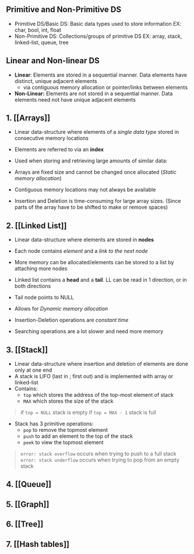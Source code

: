 
## Primitive and Non-Primitive DS
- Primitive DS/Basic DS: Basic data types used to store information
	EX: char, bool, int, float
- Non-Primitive DS: Collections/groups of primitive DS
	EX: array, stack, linked-list, queue, tree
## Linear and Non-linear DS
- **Linear**: Elements are stored in a sequential manner. Data elements have distinct, unique adjacent elements
	- via contiguous memory allocation or pointer/links between elements
- **Non-Linear:** Elements are not stored in a sequential manner. Data elements need not have unique adjacent elements
## 1. [[Arrays]]
- Linear data-structure where elements of a *single data type* stored in consecutive memory locations
- Elements are referred to via an **index**

- Used when storing and retrieving large amounts of similar data:

- Arrays are fixed size and cannot be changed once allocated (*Static memory allocation*)
- Contiguous memory locations may not always be available
- Insertion and Deletion is time-consuming for large array sizes. (Since parts of the array have to be shifted to make or remove spaces)

## 2. [[Linked List]]
- Linear data-structure where elements are stored in **nodes**
- Each node contains *element* and a *link to the next node*
- More memory can be allocated/elements can be stored to a list by attaching more nodes
- Linked list contains a **head** and a **tail**. LL can be read in 1 direction, or in both directions
- Tail node points to NULL

- Allows for *Dynamic memory allocation*
- Insertion-Deletion operations are *constant time*
- Searching operations are a lot slower and need more memory

## 3. [[Stack]]
- Linear data-structure where insertion and deletion of elements are done only at one end
- A stack is LIFO (last in ; first out) and is implemented with array or linked-list
- Contains:
	- `top` which stores the address of the top-most element of stack
	- `MAX` which stores the size of the stack
> if `top = NULL` stack is empty
> if `top = MAX - 1` stack is full

- Stack has 3 primitive operations:
	- `pop` to remove the topmost element
	- `push` to add an element to the top of the stack
	- `peek` to view the topmost element
>`error: stack overflow` occurs when trying to push to a full stack
>`error: stack underflow` occurs when trying to pop from an empty stack

## 4. [[Queue]]

## 5. [[Graph]]

## 6. [[Tree]]

## 7. [[Hash tables]]